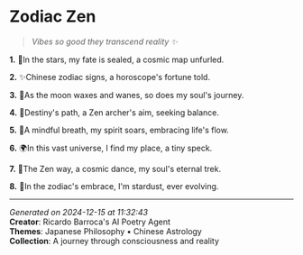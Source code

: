 # Zodiac Zen

> *Vibes so good they transcend reality ✨*

**1.** 🌙In the stars, my fate is sealed, a cosmic map unfurled.


**2.** ✨Chinese zodiac signs, a horoscope's fortune told.


**3.** 🌊As the moon waxes and wanes, so does my soul's journey.


**4.** 🎯Destiny's path, a Zen archer's aim, seeking balance.


**5.** 🌠A mindful breath, my spirit soars, embracing life's flow.


**6.** 🌍In this vast universe, I find my place, a tiny speck.


**7.** 💫The Zen way, a cosmic dance, my soul's eternal trek.


**8.** 🌟In the zodiac's embrace, I'm stardust, ever evolving.



---

*Generated on 2024-12-15 at 11:32:43*  
**Creator**: Ricardo Barroca's AI Poetry Agent  
**Themes**: Japanese Philosophy • Chinese Astrology  
**Collection**: A journey through consciousness and reality